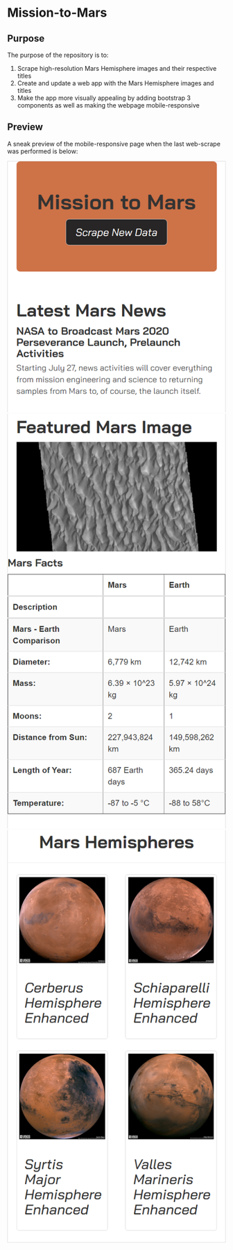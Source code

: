 # Mission-to-Mars

## Purpose
The purpose of the repository is to:
1. Scrape high-resolution Mars Hemisphere images and their respective titles
2. Create and update a web app with the Mars Hemisphere images and titles
3. Make the app more visually appealing by adding bootstrap 3 components as well as making the webpage mobile-responsive

## Preview
A sneak preview of the mobile-responsive page when the last web-scrape was performed is below:
<p align="center">
<img src="https://github.com/smyoung88/Mission-to-Mars/blob/main/Resources/header_news.png" margin="1px"><img src="https://github.com/smyoung88/Mission-to-Mars/blob/main/Resources/feature_facts.png"><img src="https://github.com/smyoung88/Mission-to-Mars/blob/main/Resources/mars_hem.png">
</p>
